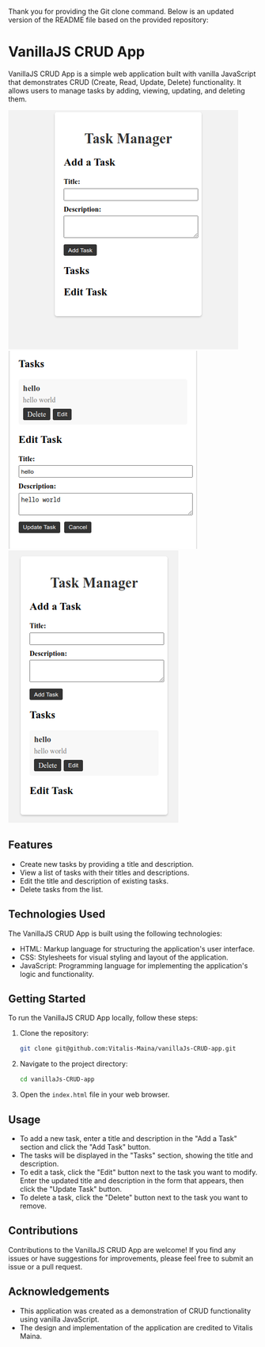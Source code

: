 Thank you for providing the Git clone command. Below is an updated version of the README file based on the provided repository:

# VanillaJS CRUD App


VanillaJS CRUD App is a simple web application built with vanilla JavaScript that demonstrates CRUD (Create, Read, Update, Delete) functionality. It allows users to manage tasks by adding, viewing, updating, and deleting them.

![Add Item](Screenshot1.png)
![Edit Item OR Delete](Screenshot2.png)
![UpdAte Item](Screenshot3.png)

## Features

- Create new tasks by providing a title and description.
- View a list of tasks with their titles and descriptions.
- Edit the title and description of existing tasks.
- Delete tasks from the list.

## Technologies Used

The VanillaJS CRUD App is built using the following technologies:

- HTML: Markup language for structuring the application's user interface.
- CSS: Stylesheets for visual styling and layout of the application.
- JavaScript: Programming language for implementing the application's logic and functionality.

## Getting Started

To run the VanillaJS CRUD App locally, follow these steps:

1. Clone the repository:

   ```bash
   git clone git@github.com:Vitalis-Maina/vanillaJs-CRUD-app.git
   ```

2. Navigate to the project directory:

   ```bash
   cd vanillaJs-CRUD-app
   ```

3. Open the `index.html` file in your web browser.

## Usage

- To add a new task, enter a title and description in the "Add a Task" section and click the "Add Task" button.
- The tasks will be displayed in the "Tasks" section, showing the title and description.
- To edit a task, click the "Edit" button next to the task you want to modify. Enter the updated title and description in the form that appears, then click the "Update Task" button.
- To delete a task, click the "Delete" button next to the task you want to remove.

## Contributions

Contributions to the VanillaJS CRUD App are welcome! If you find any issues or have suggestions for improvements, please feel free to submit an issue or a pull request.


## Acknowledgements

- This application was created as a demonstration of CRUD functionality using vanilla JavaScript.
- The design and implementation of the application are credited to Vitalis Maina.
